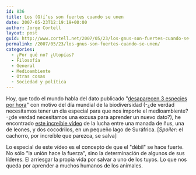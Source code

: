 ```yaml
---
id: 836
title: Los (G)í‘us son fuertes cuando se unen
date: 2007-05-23T12:19:19+00:00
author: Jorge Cortell
layout: post
guid: http://www.cortell.net/2007/05/23/los-gnus-son-fuertes-cuando-se-unen/
permalink: /2007/05/23/los-gnus-son-fuertes-cuando-se-unen/
categories:
  - ¿Por qué no? ¿Utopías?
  - Filosofí­a
  - General
  - Medioambiente
  - Otras cosas
  - Sociedad y polí­tica
---
```

Hoy, que todo el mundo habla del dato publicado "<a title="20 minutos" target="_blank" href="http://www.20minutos.es/noticia/122345/0/dia/mundial/biodiversidad/">desaparecen 3 especies por hora</a>" con motivo del dí­a mundial de la biodiversidad (-¿de verdad necesitamos tener un dí­a especial para que nos importe el medioambiente? -¿de verdad necesitamos una excusa para aprender un nuevo dato?), he encontrado <a title="YouTube" target="_blank" href="http://www.youtube.com/v/LU8DDYz68kM">este increí­ble ví­deo</a> de la lucha entre una manada de ñus, una de leones, y dos cocodrilos, en un pequeño lago de Suráfrica. [_Spoiler_: el cachorro, por increí­ble que parezca, se salva]
  
Lo especial de este ví­deo es el concepto de que el "débil" se hace fuerte. No sólo "la unión hace la fuerza", sino la determinación de algunos de sus lí­deres. El arriesgar la propia vida por salvar a uno de los tuyos. Lo que nos queda por aprender a muchos humanos de los animales.